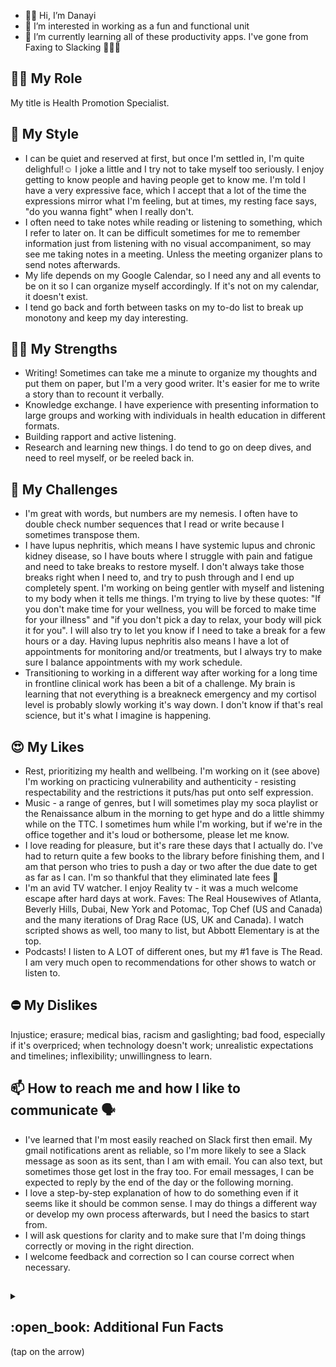 

- &#128075;&#127998; Hi, I’m Danayi
- 👀 I’m interested in working as a fun and functional unit
- 🌱 I’m currently learning all of these productivity apps. I've gone from Faxing to Slacking &#128131;&#127998;:wink:	
<!--- - 💞️ I’m looking to collaborate on ... --->

<!---
DeedotRose/DeedotRose is a ✨ special ✨ repository because its `README.md` (this file) appears on your GitHub profile.
You can click the Preview link to take a look at your changes.
--->
## &#128105;&#127998; My Role ##
My title is Health Promotion Specialist.

## :star2:	My Style ##
- I can be quiet and reserved at first, but once I'm settled in, I'm quite delighful!:relaxed: I joke a little and I try not to take myself too seriously. I enjoy getting to know people and having people get to know me. I'm told I have a very expressive face, which I accept that a lot of the time the expressions mirror what I'm feeling, but at times, my resting face says, "do you wanna fight" when I really don't.
- I often need to take notes while reading or listening to something, which I refer to later on.  It can be difficult sometimes for me to remember information just from listening with no visual accompaniment, so may see me taking notes in a meeting. Unless the meeting organizer plans to send notes afterwards.
- My life depends on my Google Calendar, so I need any and all events to be on it so I can organize myself accordingly.  If it's not on my calendar, it doesn't exist.
- I tend go back and forth between tasks on my to-do list to break up monotony and keep my day interesting.  
  
## :muscle:&#127998; My Strengths ##
- Writing! Sometimes can take me a minute to organize my thoughts and put them on paper, but I'm a very good writer.  It's easier for me to write a story than to recount it verbally.  
- Knowledge exchange. I have experience with presenting information to large groups and working with individuals in health education in different formats.
- Building rapport and active listening.                                      
- Research and learning new things.  I do tend to go on deep dives, and need to reel myself, or be reeled back in.

## :triangular_flag_on_post:	My Challenges ##
- I'm great with words, but numbers are my nemesis. I often have to double check number sequences that I read or write because I sometimes transpose them.
- I have lupus nephritis, which means I have systemic lupus and chronic kidney disease, so I have bouts where I struggle with pain and fatigue and need to take breaks to restore myself. I don't always take those breaks right when I need to, and try to push through and I end up completely spent.  I'm working on being gentler with myself and listening to my body when it tells me things. I'm trying to live by these quotes: "If you don't make time for your wellness, you will be forced to make time for your illness" and "if you don't pick a day to relax, your body will pick it for you". I will also try to let you know if I need to take a break for a few hours or a day. Having lupus nephritis also means I have a lot of appointments for monitoring and/or treatments, but I always try to make sure I balance appointments with my work schedule.
- Transitioning to working in a different way after working for a long time in frontline clinical work has been a bit of a challenge. My brain is learning that not everything is a breakneck emergency and my cortisol level is probably slowly working it's way down. I don't know if that's real science, but it's what I imagine is happening.  

## :heart_eyes:	My Likes ##
- Rest, prioritizing my health and wellbeing. I'm working on it (see above) I'm working on practicing vulnerability and authenticity  - resisting respectability and the restrictions it puts/has put onto self expression.
- Music - a range of genres, but I will sometimes play my soca playlist or the Renaissance album in the morning to get hype and do a little shimmy while on the TTC. I sometimes hum while I'm working, but if we're in the office together and it's loud or bothersome, please let me know.
- I love reading for pleasure, but it's rare these days that I actually do.  I've had to return quite a few books to the library before finishing them, and I am that person who tries to push a day or two after the due date to get as far as I can.  I'm so thankful that they eliminated late fees :rofl:
- I'm an avid TV watcher. I enjoy Reality tv - it was a much welcome escape after hard days at work. Faves: The Real Housewives of Atlanta, Beverly Hills, Dubai, New York and Potomac, Top Chef (US and Canada) and the many iterations of Drag Race (US, UK and Canada). I watch scripted shows as well, too many to list, but Abbott Elementary is at the top. 
- Podcasts! I listen to A LOT of different ones, but my #1 fave is The Read. I am very much open to recommendations for other shows to watch or listen to.

## :no_entry:	My Dislikes ##
Injustice; erasure; medical bias, racism and gaslighting; bad food, especially if it's overpriced; when technology doesn't work; unrealistic expectations and timelines; inflexibility; unwillingness to learn.

## 📫 How to reach me and how I like to communicate :speaking_head: ##

- I've learned that I'm most easily reached on Slack first then email. My gmail notifications arent as reliable, so I'm more likely to see a Slack message as soon as its sent, than I am with email.  You can also text, but sometimes those get lost in the fray too. For email messages, I can be expected to reply by the end of the day or the following morning.
- I love a step-by-step explanation of how to do something even if it seems like it should be common sense. I may do things a different way or develop my own process afterwards, but I need the basics to start from.  
- I will ask questions for clarity and to make sure that I'm doing things correctly or moving in the right direction.
- I welcome feedback and correction so I can course correct when necessary.
## ##
 <details> <summary> <b><h2>:open_book:	Additional Fun Facts </h2></b> (tap on the arrow) </summary>
<li> I've been living in Toronto since 2011. </li>
<li> I like to travel! I haven't done much internationally since COVID-19 entered the chat, except to cross the border to visit my mom. My (close) family is everywhere but Canada, so it's a necessity, but it also means I haven't seen a lot of folks for many years :frowning_face:. </li>
<li> Queens, NY is my hometown/homeborough and I had a Queens accent as a kid. My mom is Jamaican and my dad is Zimbabwean and that, plus moving in and out of the US a few times as a kid and learning and unlearning other accents led to the loss of the Queens accent. What's left is a generic American accent that I can slip out of if I'm speaking a different language.</li>
<li> I speak un poco Espa&ntilde;ol which I've been studying for a few years.  I recently became good at it because of the influx of Spanish speaking newcomers that I interacted with in my previous employment.  I'm hoping I can keep it up. I also speak a little Shona, one of Zimbabwe's languages, and while I only sometimes speak Patois, I am well versed and immersed when I'm with my Jamaican family. </li>
</ul>
  <br><br>
</details>
